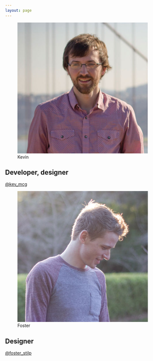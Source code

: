```yaml
---
layout: page
---
```


<div class="gallery">
  <div class="grid grid-align-middle">
    <div class="col col-6">
      <figure class="tint">
        <img src="/img/kevin.jpg">
        <span class="bottom">Kevin</span>
      </figure>
      <h2>Developer, designer</h2>
      <a href="http://twitter.com/kev_mcg">@kev_mcg</a>
    </div>
    <div class="col col-6">
      <figure class="tint">
        <img src="/img/foster.jpg">
        <span class="top">Foster</span>
      </figure>
      <h2>Designer</h2>
      <a href="http://twitter.com/foster_stilp">@foster_stilp</a>
    </div>
  </div>
</div>